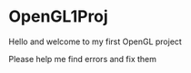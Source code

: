 # OpenGL1Proj

Hello and welcome to my first OpenGL project

Please help me find errors and fix them